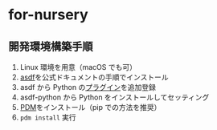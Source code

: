 # for-nursery

## 開発環境構築手順

1. Linux 環境を用意（macOS でも可）
1. [asdf](https://asdf-vm.com/)を公式ドキュメントの手順でインストール
1. asdf から Python の[プラグイン](https://github.com/asdf-community/asdf-python)を追加登録
1. asdf-python から Python をインストールしてセッティング
1. [PDM](https://pdm.fming.dev/latest/)をインストール（pip での方法を推奨）
1. `pdm install` 実行
